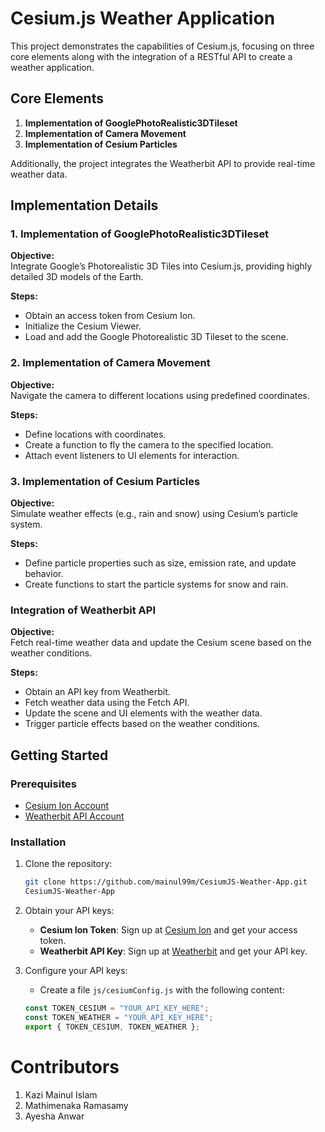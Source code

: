 # Cesium.js Weather Application

This project demonstrates the capabilities of Cesium.js, focusing on three core elements along with the integration of a RESTful API to create a weather application.

## Core Elements

1. **Implementation of GooglePhotoRealistic3DTileset**
2. **Implementation of Camera Movement**
3. **Implementation of Cesium Particles**

Additionally, the project integrates the Weatherbit API to provide real-time weather data.

## Implementation Details

### 1. Implementation of GooglePhotoRealistic3DTileset

**Objective:**  
Integrate Google’s Photorealistic 3D Tiles into Cesium.js, providing highly detailed 3D models of the Earth.

**Steps:**
- Obtain an access token from Cesium Ion.
- Initialize the Cesium Viewer.
- Load and add the Google Photorealistic 3D Tileset to the scene.

### 2. Implementation of Camera Movement

**Objective:**  
Navigate the camera to different locations using predefined coordinates.

**Steps:**
- Define locations with coordinates.
- Create a function to fly the camera to the specified location.
- Attach event listeners to UI elements for interaction.

### 3. Implementation of Cesium Particles

**Objective:**  
Simulate weather effects (e.g., rain and snow) using Cesium’s particle system.

**Steps:**
- Define particle properties such as size, emission rate, and update behavior.
- Create functions to start the particle systems for snow and rain.

### Integration of Weatherbit API

**Objective:**  
Fetch real-time weather data and update the Cesium scene based on the weather conditions.

**Steps:**
- Obtain an API key from Weatherbit.
- Fetch weather data using the Fetch API.
- Update the scene and UI elements with the weather data.
- Trigger particle effects based on the weather conditions.

## Getting Started

### Prerequisites

- [Cesium Ion Account](https://cesium.com/ion/)
- [Weatherbit API Account](https://www.weatherbit.io/)

### Installation

1. Clone the repository:
    ```bash
    git clone https://github.com/mainul99m/CesiumJS-Weather-App.git
    CesiumJS-Weather-App
    ```

2. Obtain your API keys:
    - **Cesium Ion Token**: Sign up at [Cesium Ion](https://cesium.com/ion/) and get your access token.
    - **Weatherbit API Key**: Sign up at [Weatherbit](https://www.weatherbit.io/) and get your API key.

3. Configure your API keys:
    - Create a file `js/cesiumConfig.js` with the following content:
    ```javascript
    const TOKEN_CESIUM = "YOUR_API_KEY_HERE";
    const TOKEN_WEATHER = "YOUR_API_KEY_HERE";
    export { TOKEN_CESIUM, TOKEN_WEATHER };
    ```


# Contributors
1. Kazi Mainul Islam
2. Mathimenaka Ramasamy
3. Ayesha Anwar
